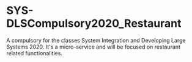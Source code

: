 # SYS-DLSCompulsory2020_Restaurant
A compulsory for the classes System Integration and Developing Large Systems 2020.  It's a micro-service and will be focused on restaurant related functionalities.  

